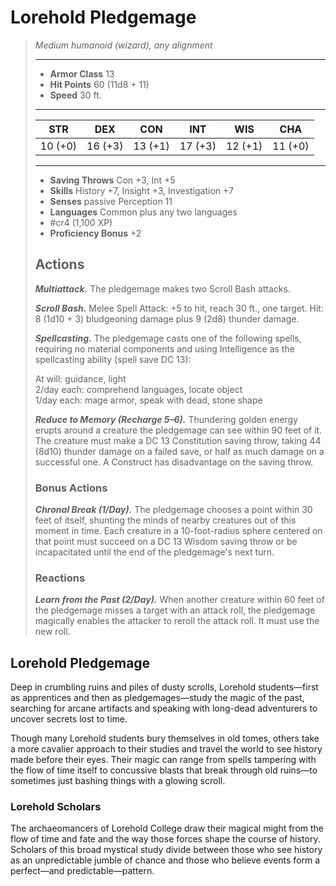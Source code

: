 # Lorehold Pledgemage
>*Medium humanoid (wizard), any alignment*
>___
>- **Armor Class** 13
>- **Hit Points** 60 (11d8 + 11)
>- **Speed** 30 ft.
>___
>|STR|DEX|CON|INT|WIS|CHA|
>|:---:|:---:|:---:|:---:|:---:|:---:|
>|10 (+0)|16 (+3)|13 (+1)|17 (+3)|12 (+1)|11 (+0)|
>___
>- **Saving Throws** Con +3, Int +5
>- **Skills** History +7, Insight +3, Investigation +7
>- **Senses** passive Perception 11
>- **Languages** Common plus any two languages
>- #cr4 (1,100 XP)
>- **Proficiency Bonus** +2
>## Actions
>***Multiattack.*** The pledgemage makes two Scroll Bash attacks.  
>
>***Scroll Bash.*** Melee Spell Attack: +5 to hit, reach 30 ft., one target. Hit: 8 (1d10 + 3) bludgeoning damage plus 9 (2d8) thunder damage.  
>
>***Spellcasting.*** The pledgemage casts one of the following spells, requiring no material components and using Intelligence as the spellcasting ability (spell save DC 13):  
>
>At will: guidance, light  
>2/day each: comprehend languages, locate object  
>1/day each: mage armor, speak with dead, stone shape  
>
>
>***Reduce to Memory (Recharge 5–6).*** Thundering golden energy erupts around a creature the pledgemage can see within 90 feet of it. The creature must make a DC 13 Constitution saving throw, taking 44 (8d10) thunder damage on a failed save, or half as much damage on a successful one. A Construct has disadvantage on the saving throw.  
>
>### Bonus Actions
>***Chronal Break (1/Day).*** The pledgemage chooses a point within 30 feet of itself, shunting the minds of nearby creatures out of this moment in time. Each creature in a 10-foot-radius sphere centered on that point must succeed on a DC 13 Wisdom saving throw or be incapacitated until the end of the pledgemage's next turn.  
>
>### Reactions
>***Learn from the Past (2/Day).*** When another creature within 60 feet of the pledgemage misses a target with an attack roll, the pledgemage magically enables the attacker to reroll the attack roll. It must use the new roll.

## Lorehold Pledgemage

Deep in crumbling ruins and piles of dusty scrolls, Lorehold students—first as apprentices and then as pledgemages—study the magic of the past, searching for arcane artifacts and speaking with long-dead adventurers to uncover secrets lost to time.

Though many Lorehold students bury themselves in old tomes, others take a more cavalier approach to their studies and travel the world to see history made before their eyes. Their magic can range from spells tampering with the flow of time itself to concussive blasts that break through old ruins—to sometimes just bashing things with a glowing scroll.

### Lorehold Scholars
The archaeomancers of Lorehold College draw their magical might from the flow of time and fate and the way those forces shape the course of history. Scholars of this broad mystical study divide between those who see history as an unpredictable jumble of chance and those who believe events form a perfect—and predictable—pattern.